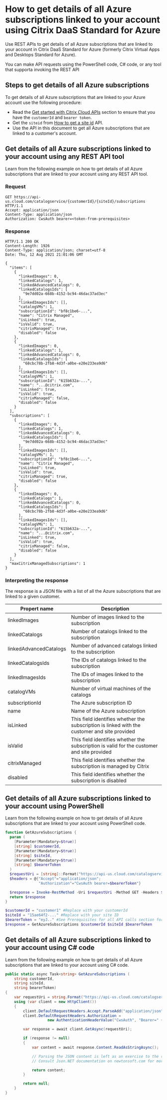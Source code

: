 # How to get details of all Azure subscriptions linked to your account using Citrix DaaS Standard for Azure

Use REST APIs to get details of all Azure subscriptions that are linked to your account in Citrix DaaS Standard for Azure (formerly Citrix Virtual Apps and Desktops Standard for Azure).

You can make API requests using the PowerShell code, C# code, or any tool that supporta invoking the REST API

## Steps to get details of all Azure subscriptions

To get details of all Azure subscriptions that are linked to your Azure account use the following procedure:

-  Read the [Get started with Citrix Cloud APIs](/getting-started) section to ensure that you have the `customerId` and `bearer token`.
-  Get the `siteid` from [How to get a site id](./how-to-get-a-site-id) API.
-  Use the API in this document to get all Azure subscriptions that are linked to a customer's account.

## Get details of all Azure subscriptions linked to your account using any REST API tool

Learn from the following example on how to get details of all Azure subscriptions that are linked to your account using any REST API tool.

### Request

    GET https://api-us.cloud.com/catalogservice/{customerId}/{siteId}/subscriptions HTTP/1.1
    Accept: application/json
    Content-Type: application/json
    Authorization: CwsAuth bearer=<token-from-prerequisites>

### Response

    HTTP/1.1 200 OK
    Content-Length: 1926
    Content-Type: application/json; charset=utf-8
    Date: Thu, 12 Aug 2021 21:01:06 GMT

    {
      "items": [
        {
          "linkedImages": 0,
          "linkedCatalogs": 1,
          "linkedAdvancedCatalogs": 0,
          "linkedCatalogsIds": [
            "9e7dd02a-668b-4152-bc94-46dac37ad3ec"
          ],
          "linkedImagesIds": [],
          "catalogVMs": 1,
          "subscriptionId": "bf8c1be6-...",
          "name": "Citrix Managed",
          "isLinked": true,
          "isValid": true,
          "citrixManaged": true,
          "disabled": false
        },
        {
          "linkedImages": 0,
          "linkedCatalogs": 1,
          "linkedAdvancedCatalogs": 0,
          "linkedCatalogsIds": [
            "68cbc78b-2fb8-4d3f-a0be-e20e233ea9d6"
          ],
          "linkedImagesIds": [],
          "catalogVMs": 1,
          "subscriptionId": "615b632a-...",
          "name": "...@citrix.com",
          "isLinked": true,
          "isValid": true,
          "citrixManaged": false,
          "disabled": false
        }
      ],
      "subscriptions": [
        {
          "linkedImages": 0,
          "linkedCatalogs": 1,
          "linkedAdvancedCatalogs": 0,
          "linkedCatalogsIds": [
            "9e7dd02a-668b-4152-bc94-46dac37ad3ec"
          ],
          "linkedImagesIds": [],
          "catalogVMs": 1,
          "subscriptionId": "bf8c1be6-...",
          "name": "Citrix Managed",
          "isLinked": true,
          "isValid": true,
          "citrixManaged": true,
          "disabled": false
        },
        {
          "linkedImages": 0,
          "linkedCatalogs": 1,
          "linkedAdvancedCatalogs": 0,
          "linkedCatalogsIds": [
            "68cbc78b-2fb8-4d3f-a0be-e20e233ea9d6"
          ],
          "linkedImagesIds": [],
          "catalogVMs": 1,
          "subscriptionId": "615b632a-...",
          "name": "...@citrix.com",
          "isLinked": true,
          "isValid": true,
          "citrixManaged": false,
          "disabled": false
        }
      ],
      "maxCitrixManagedSubscriptions": 1
    }

### Interpreting the response

The response is a JSON file with a list of all the Azure subscriptions that are linked to
a given customer.

| Propert name | Description |
| --- | --- |
| linkedImages | Number of images linked to the subscription |
| linkedCatalogs | Number of catalogs linked to the subscription |
| linkedAdvancedCatalogs | Number of advanced catalogs linked to the subscription |
| linkedCatalogsIds | The IDs of catalogs linked to the subscription |
| linkedImagesIds | The IDs of images linked to the subscription |
| catalogVMs | Number of virtual machines of the catalogs |
| subscriptionId | The Azure subscription ID |
| name | Name of the Azure subscription |
| isLinked | This field identifies whether the subscription is linked with the customer and site provided |
| isValid | This field identifies whether the subscription is valid for the customer and site provided |
| citrixManaged | This field identifies whether the subscription is managed by Citrix|
| disabled | This field identifies whether the subscription is disabled |

## Get details of all Azure subscriptions linked to your account using PowerShell

Learn from the following example on how to get details of all Azure subscriptions that are linked to your account using PowerShell code.

``` powershell
function GetAzureSubscriptions {
  param (
    [Parameter(Mandatory=$true)]
    [string] $customerId,
    [Parameter(Mandatory=$true)]
    [string] $siteId,
    [Parameter(Mandatory=$true)]
    [string] $bearerToken
  )
  $requestUri = [string]::Format("https://api-us.cloud.com/catalogservice/{0}/{1}/subscriptions", $customerId, $siteId)
  $headers = @{"Accept"="application/json";
               "Authorization"="CwsAuth bearer=$bearerToken"}

  $response = Invoke-RestMethod -Uri $requestUri -Method GET -Headers $headers
  return $response
}

$customerId = "customer1" #Replace with your customerId
$siteId = "15ae64f2-..." #Replace with your site ID
$bearerToken = "eyJ.." #See Prerequisites for all API calls section for a sample of how to get your bearer token
$response = GetAzureSubscriptions $customerId $siteId $bearerToken
```

## Get details of all Azure subscriptions linked to your account using C\# code

Learn from the following example on how to get details of all Azure subscriptions that are linked to your account using C\# code.

``` csharp
public static async Task<string> GetAzureSubscriptions (
    string customerId,
    string siteId,
    string bearerToken)
{
    var requestUri = string.Format("https://api-us.cloud.com/catalogservice/{0}/{1}/subscriptions", customerId, siteId);
    using (var client = new HttpClient())
    {
        client.DefaultRequestHeaders.Accept.ParseAdd("application/json");
        client.DefaultRequestHeaders.Authorization =
                   new AuthenticationHeaderValue("CwsAuth", "Bearer=" + bearerToken);

        var response = await client.GetAsync(requestUri);

        if (response != null)
        {
            var content = await response.Content.ReadAsStringAsync();

            // Parsing the JSON content is left as an exercise to the reader.
            // Consult Json.NET documentation on newtonsoft.com for more information.

            return content;
        }

        return null;
    }
}
```
